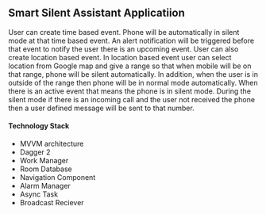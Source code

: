 ## Smart Silent Assistant Applicatiion

User can create time based event. Phone will be automatically in silent mode at that time based event. An alert notification will be triggered before that event to notify the user there is an upcoming event.
User can also create location based event. In location based event user can select location from Google map and give a range so that when mobile will be on that range, phone will be silent automatically. In addition, when the user is in outside of the range then phone will be in normal mode automatically. When there is an active event that means the phone is in silent mode. During the silent mode if there is an incoming call and the user not received the phone then a user defined message will be sent to that number. 

#### Technology Stack

* MVVM architecture
* Dagger 2
* Work Manager
* Room Database
* Navigation Component
* Alarm Manager
* Async Task
* Broadcast Reciever